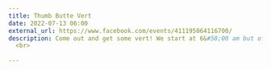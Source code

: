 ```yaml
---
title: Thumb Butte Vert
date: 2022-07-13 06:00
external_url: https://www.facebook.com/events/411195064116700/
description: Come out and get some vert! We start at 6&#58;00 am but of course you can come any time. Up the paved steep section and down the gradual dirt is approximately 2 miles and 600 feet of climbing. Join us to run, hike, runk as many loops as you want! Parking is free on Wednesdays.<br>
  <br>
  
---
```


